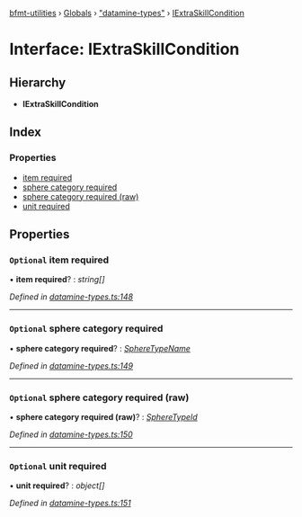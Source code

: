 [bfmt-utilities](../README.md) › [Globals](../globals.md) › ["datamine-types"](../modules/_datamine_types_.md) › [IExtraSkillCondition](_datamine_types_.iextraskillcondition.md)

# Interface: IExtraSkillCondition

## Hierarchy

* **IExtraSkillCondition**

## Index

### Properties

* [item required](_datamine_types_.iextraskillcondition.md#optional-item-required)
* [sphere category required](_datamine_types_.iextraskillcondition.md#optional-sphere-category-required)
* [sphere category required (raw)](_datamine_types_.iextraskillcondition.md#optional-sphere-category-required-(raw))
* [unit required](_datamine_types_.iextraskillcondition.md#optional-unit-required)

## Properties

### `Optional` item required

• **item required**? : *string[]*

*Defined in [datamine-types.ts:148](https://github.com/BluuArc/bfmt-utilities/blob/dcfe900/src/datamine-types.ts#L148)*

___

### `Optional` sphere category required

• **sphere category required**? : *[SphereTypeName](../enums/_datamine_types_.spheretypename.md)*

*Defined in [datamine-types.ts:149](https://github.com/BluuArc/bfmt-utilities/blob/dcfe900/src/datamine-types.ts#L149)*

___

### `Optional` sphere category required (raw)

• **sphere category required (raw)**? : *[SphereTypeId](../enums/_datamine_types_.spheretypeid.md)*

*Defined in [datamine-types.ts:150](https://github.com/BluuArc/bfmt-utilities/blob/dcfe900/src/datamine-types.ts#L150)*

___

### `Optional` unit required

• **unit required**? : *object[]*

*Defined in [datamine-types.ts:151](https://github.com/BluuArc/bfmt-utilities/blob/dcfe900/src/datamine-types.ts#L151)*
